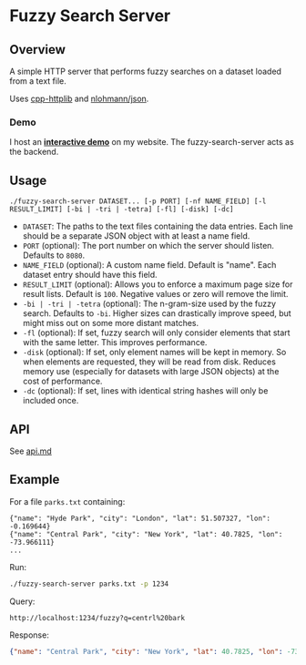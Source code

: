 # Fuzzy Search Server

## Overview

A simple HTTP server that performs fuzzy searches on a dataset loaded from a text file.

Uses [cpp-httplib](https://github.com/yhirose/cpp-httplib) and [nlohmann/json](https://github.com/nlohmann/json).

### Demo

I host an **[interactive demo](https://gnorts.xyz/osmpoidemo/)** on my website. The fuzzy-search-server acts as the backend.

## Usage

```
./fuzzy-search-server DATASET... [-p PORT] [-nf NAME_FIELD] [-l RESULT_LIMIT] [-bi | -tri | -tetra] [-fl] [-disk] [-dc]
```

- `DATASET`: The paths to the text files containing the data entries. Each line should be a separate JSON object with at least a name field.
- `PORT` (optional): The port number on which the server should listen. Defaults to `8080`.
- `NAME_FIELD` (optional): A custom name field. Default is "name". Each dataset entry should have this field.
- `RESULT_LIMIT` (optional): Allows you to enforce a maximum page size for result lists. Default is `100`. Negative values or zero will remove the limit.
- `-bi | -tri | -tetra` (optional): The n-gram-size used by the fuzzy search. Defaults to `-bi`. Higher sizes can drastically improve speed, but might miss out on some more distant matches.
- `-fl` (optional): If set, fuzzy search will only consider elements that start with the same letter. This improves performance.
- `-disk` (optional): If set, only element names will be kept in memory. So when elements are requested, they will be read from disk. Reduces memory use (especially for datasets with large JSON objects) at the cost of performance.
- `-dc` (optional): If set, lines with identical string hashes will only be included once.

## API

See [api.md](api.md)

## Example

For a file `parks.txt` containing:
```
{"name": "Hyde Park", "city": "London", "lat": 51.507327, "lon": -0.169644}
{"name": "Central Park", "city": "New York", "lat": 40.7825, "lon": -73.966111}
...
```

Run:
```bash
./fuzzy-search-server parks.txt -p 1234
```

Query:
```
http://localhost:1234/fuzzy?q=centrl%20bark
```

Response:
```json
{"name": "Central Park", "city": "New York", "lat": 40.7825, "lon": -73.966111}
```
